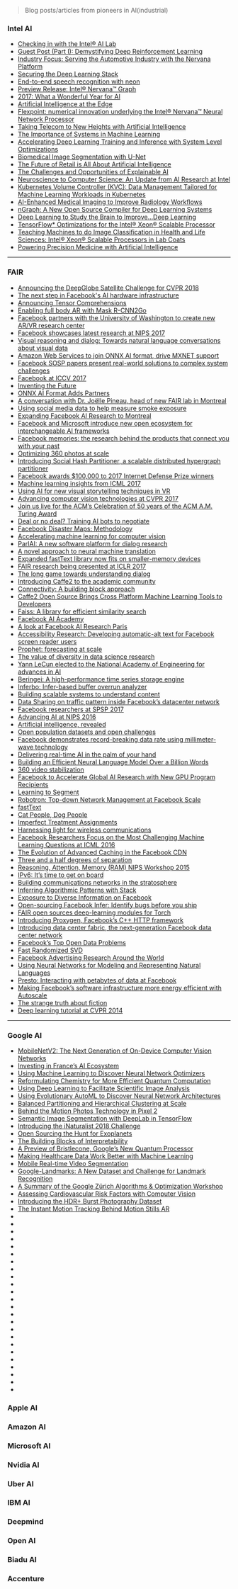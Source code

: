 


> Blog posts/articles from pioneers in AI(industrial)


### Intel AI

* [Checking in with the Intel® AI Lab](https://ai.intel.com/checking-in-with-the-intel-ai-lab/)
* [Guest Post (Part I): Demystifying Deep Reinforcement Learning](https://ai.intel.com/demystifying-deep-reinforcement-learning/)
* [Industry Focus: Serving the Automotive Industry with the Nervana Platform](https://ai.intel.com/industry-focus-serving-the-automotive-industry-with-the-nervana-platform/)
* [Securing the Deep Learning Stack](https://ai.intel.com/securing-deep-learning-stack/)
* [End-to-end speech recognition with neon](https://ai.intel.com/end-end-speech-recognition-neon/)
* [Preview Release: Intel® Nervana™ Graph](https://ai.intel.com/ngraph-preview-release/)
* [2017: What a Wonderful Year for AI](https://ai.intel.com/intel-ai-2017/)
* [Artificial Intelligence at the Edge](https://ai.intel.com/artificial-intelligence-at-the-edge/)
* [Flexpoint: numerical innovation underlying the Intel® Nervana™ Neural Network Processor](https://ai.intel.com/flexpoint-numerical-innovation-underlying-intel-nervana-neural-network-processor/)
* [Taking Telecom to New Heights with Artificial Intelligence](https://ai.intel.com/taking-telecom-new-heights-artificial-intelligence/)
* [The Importance of Systems in Machine Learning](https://ai.intel.com/systems-machine-learning/)
* [Accelerating Deep Learning Training and Inference with System Level Optimizations](https://ai.intel.com/accelerating-deep-learning-training-inference-system-level-optimizations/)
* [Biomedical Image Segmentation with U-Net](https://ai.intel.com/biomedical-image-segmentation-u-net/)
* [The Future of Retail is All About Artificial Intelligence](https://ai.intel.com/future-retail-artificial-intelligence/)
* [The Challenges and Opportunities of Explainable AI](https://ai.intel.com/the-challenges-and-opportunities-of-explainable-ai/)
* [Neuroscience to Computer Science: An Update from AI Research at Intel](https://ai.intel.com/neuroscience-to-computer-science-an-update-from-ai-research-at-intel/)
* [Kubernetes Volume Controller (KVC): Data Management Tailored for Machine Learning Workloads in Kubernetes](https://ai.intel.com/kubernetes-volume-controller-kvc-data-management-tailored-for-machine-learning-workloads-in-kubernetes/)
* [AI-Enhanced Medical Imaging to Improve Radiology Workflows](https://ai.intel.com/ai-enhanced-medical-imaging-to-improve-radiology-workflows/)
* [nGraph: A New Open Source Compiler for Deep Learning Systems](https://ai.intel.com/ngraph-a-new-open-source-compiler-for-deep-learning-systems/)
* [Deep Learning to Study the Brain to Improve...Deep Learning](https://ai.intel.com/deep-learning-study-brain-improve-deep-learning/)
* [TensorFlow* Optimizations for the Intel® Xeon® Scalable Processor](https://ai.intel.com/tensorflow-optimizations-intel-xeon-scalable-processor/)
* [Teaching Machines to do Image Classification in Health and Life Sciences: Intel® Xeon® Scalable Processors in Lab Coats](https://ai.intel.com/teaching-machines-image-classification-health-life-sciences-intel-xeon-scalable-processors-lab-coats/)
* [Powering Precision Medicine with Artificial Intelligence](https://ai.intel.com/powering-precision-medicine-artificial-intelligence/)


---------------------

### FAIR


* [Announcing the DeepGlobe Satellite Challenge for CVPR 2018](https://research.fb.com/announcing-the-deepglobe-satellite-challenge-for-cvpr-2018/)
* [The next step in Facebook's AI hardware infrastructure](https://code.facebook.com/posts/187912491817160/the-next-step-in-facebook-s-ai-hardware-infrastructure/)
* [Announcing Tensor Comprehensions](https://research.fb.com/announcing-tensor-comprehensions/)
* [Enabling full body AR with Mask R-CNN2Go](https://research.fb.com/enabling-full-body-ar-with-mask-r-cnn2go/)
* [Facebook partners with the University of Washington to create new AR/VR research center](https://research.fb.com/facebook-partners-with-the-university-of-washington-to-create-new-ar-vr-research-center/)
* [Facebook showcases latest research at NIPS 2017](https://research.fb.com/facebook-research-at-nips-2017/)
* [Visual reasoning and dialog: Towards natural language conversations about visual data](https://research.fb.com/visual-reasoning-and-dialog-towards-natural-language-conversations-about-visual-data/)
* [Amazon Web Services to join ONNX AI format, drive MXNET support](https://research.fb.com/amazon-to-join-onnx-ai-format-drive-mxnet-support/)
* [Facebook SOSP papers present real-world solutions to complex system challenges](https://research.fb.com/facebook-sosp-papers-present-real-world-solutions-to-complex-system-challenges/)
* [Facebook at ICCV 2017](https://research.fb.com/facebook-at-iccv-2017/)
* [Inventing the Future](https://www.oculus.com/blog/inventing-the-future/)
* [ONNX AI Format Adds Partners](https://research.fb.com/onnx-ai-format-adds-partners/)
* [A conversation with Dr. Joëlle Pineau, head of new FAIR lab in Montreal](https://research.fb.com/a-conversation-with-dr-joelle-pineau-head-of-new-fair-lab-in-montreal/)
* [Using social media data to help measure smoke exposure](https://research.fb.com/using-social-media-data-to-help-measure-smoke-exposure/)
* [Expanding Facebook AI Research to Montreal](https://newsroom.fb.com/news/2017/09/fair-montreal/)
* [Facebook and Microsoft introduce new open ecosystem for interchangeable AI frameworks](https://research.fb.com/facebook-and-microsoft-introduce-new-open-ecosystem-for-interchangeable-ai-frameworks/)
* [Facebook memories: the research behind the products that connect you with your past](https://research.fb.com/facebook-memories-the-research-behind-the-products-that-connect-you-with-your-past/)
* [Optimizing 360 photos at scale](https://code.facebook.com/posts/129055711052260/optimizing-360-photos-at-scale/)
* [Introducing Social Hash Partitioner, a scalable distributed hypergraph partitioner](https://research.fb.com/introducing-social-hash-partitioner-a-scalable-distributed-hypergraph-partitioner/)
* [Facebook awards $100,000 to 2017 Internet Defense Prize winners](https://research.fb.com/facebook-awards-100000-to-2017-internet-defense-prize-winners/)
* [Machine learning insights from ICML 2017](https://research.fb.com/sharing-new-machine-learning-advances-at-icml-2017/)
* [Using AI for new visual storytelling techniques in VR](https://code.facebook.com/posts/158223298060942/using-ai-for-new-visual-storytelling-techniques-in-vr/)
* [Advancing computer vision technologies at CVPR 2017](https://research.fb.com/advancing-computer-vision-technologies-at-cvpr-2017/)
* [Join us live for the ACM’s Celebration of 50 years of the ACM A.M. Turing Award](https://research.fb.com/turing50/)
* [Deal or no deal? Training AI bots to negotiate](https://code.facebook.com/posts/1686672014972296/deal-or-no-deal-training-ai-bots-to-negotiate/)
* [Facebook Disaster Maps: Methodology](https://research.fb.com/facebook-disaster-maps-methodology/)
* [Accelerating machine learning for computer vision](https://code.facebook.com/posts/260115687797006/accelerating-machine-learning-for-computer-vision/)
* [ParlAI: A new software platform for dialog research](https://code.facebook.com/posts/266433647155520/parlai-a-new-software-platform-for-dialog-research/)
* [A novel approach to neural machine translation](https://code.facebook.com/posts/1978007565818999/a-novel-approach-to-neural-machine-translation/)
* [Expanded fastText library now fits on smaller-memory devices](https://code.facebook.com/posts/162370720961195/expanded-fasttext-library-now-fits-on-smaller-memory-devices/)
* [FAIR research being presented at ICLR 2017](https://research.fb.com/fair-work-being-presented-at-iclr-2017/)
* [The long game towards understanding dialog](https://research.fb.com/the-long-game-towards-understanding-dialog/)
* [Introducing Caffe2 to the academic community](https://research.fb.com/introducing-caffe2-to-the-academic-community/)
* [Connectivity: A building block approach](https://code.facebook.com/posts/183097092210150)
* [Caffe2 Open Source Brings Cross Platform Machine Learning Tools to Developers](https://caffe2.ai/blog/2017/04/18/caffe2-open-source-announcement.html)
* [Faiss: A library for efficient similarity search](https://code.facebook.com/posts/1373769912645926/faiss-a-library-for-efficient-similarity-search/)
* [Facebook AI Academy](https://research.fb.com/facebook-ai-academy/)
* [A look at Facebook AI Research Paris](https://research.fb.com/a-look-at-facebook-ai-research-fair-paris/)
* [Accessibility Research: Developing automatic-alt text for Facebook screen reader users](https://research.fb.com/accessibility-research-developing-automatic-alt-text-for-facebook-screen-reader-users/)
* [Prophet: forecasting at scale](https://research.fb.com/prophet-forecasting-at-scale/)
* [The value of diversity in data science research](https://research.fb.com/the-value-of-diversity-in-data-science-research/)
* [Yann LeCun elected to the National Academy of Engineering for advances in AI](https://research.fb.com/yann-lecun-elected-to-the-national-academy-of-engineering-for-advances-in-ai/)
* [Beringei: A high-performance time series storage engine](https://code.facebook.com/posts/952820474848503/beringei-a-high-performance-time-series-storage-engine/)
* [Inferbo: Infer-based buffer overrun analyzer](https://research.fb.com/inferbo-infer-based-buffer-overrun-analyzer/)
* [Building scalable systems to understand content](https://code.facebook.com/posts/1259786714075766/building-scalable-systems-to-understand-content/)
* [Data Sharing on traffic pattern inside Facebook’s datacenter network](https://research.fb.com/data-sharing-on-traffic-pattern-inside-facebooks-datacenter-network/)
* [Facebook researchers at SPSP 2017](https://research.fb.com/facebook-researchers-at-spsp-2017/)
* [Advancing AI at NIPS 2016](https://research.fb.com/advancing-ai-at-nips-2016/)
* [Artificial intelligence, revealed](https://research.fb.com/artificial-intelligence-revealed/)
* [Open population datasets and open challenges](https://code.facebook.com/posts/596471193873876/open-population-datasets-and-open-challenges/)
* [Facebook demonstrates record-breaking data rate using millimeter-wave technology](https://research.fb.com/facebook-demonstrates-record-breaking-data-rate-using-millimeter-wave-technology/)
* [Delivering real-time AI in the palm of your hand](https://code.facebook.com/posts/196146247499076/delivering-real-time-ai-in-the-palm-of-your-hand/)
* [Building an Efficient Neural Language Model Over a Billion Words](https://research.fb.com/building-an-efficient-neural-language-model-over-a-billion-words/)
* [360 video stabilization](https://research.fb.com/360-video-stabilization-a-new-algorithm-for-smoother-360-video-viewing/)
* [Facebook to Accelerate Global AI Research with New GPU Program Recipients](https://research.fb.com/facebook-to-accelerate-global-ai-research-with-new-gpu-program-recipients/)
* [Learning to Segment](https://research.fb.com/learning-to-segment/)
* [Robotron: Top-down Network Management at Facebook Scale](https://research.fb.com/robotron-top-down-network-management-at-facebook-scale/)
* [fastText](https://research.fb.com/fasttext/)
* [Cat People, Dog People](https://research.fb.com/cat-people-dog-people/)
* [Imperfect Treatment Assignments](https://research.fb.com/imperfect-treatment-assignments/)
* [Harnessing light for wireless communications](https://research.fb.com/harnessing-light-for-wireless-communications/)
* [Facebook Researchers Focus on the Most Challenging Machine Learning Questions at ICML 2016](https://research.fb.com/facebook-researchers-focus-on-the-most-challenging-machine-learning-questions-at-icml-2016/)
* [The Evolution of Advanced Caching in the Facebook CDN](https://research.fb.com/the-evolution-of-advanced-caching-in-the-facebook-cdn/)
* [Three and a half degrees of separation](https://research.fb.com/three-and-a-half-degrees-of-separation/)
* [Reasoning, Attention, Memory (RAM) NIPS Workshop 2015](https://research.fb.com/reasoning-attention-memory-ram-nips-workshop-2015/)
* [IPv6: It’s time to get on board](https://research.fb.com/ipv6-its-time-to-get-on-board/)
* [Building communications networks in the stratosphere](https://research.fb.com/building-communications-networks-in-the-stratosphere/)
* [Inferring Algorithmic Patterns with Stack](https://research.fb.com/inferring-algorithmic-patterns-with-stack/)
* [Exposure to Diverse Information on Facebook](https://research.fb.com/exposure-to-diverse-information-on-facebook-2/)
* [Open-sourcing Facebook Infer: Identify bugs before you ship](https://research.fb.com/open-sourcing-facebook-infer-identify-bugs-before-you-ship/)
* [FAIR open sources deep-learning modules for Torch](https://research.fb.com/fair-open-sources-deep-learning-modules-for-torch/)
* [Introducing Proxygen, Facebook’s C++ HTTP framework](https://research.fb.com/introducing-proxygen-facebooks-c-http-framework/)
* [Introducing data center fabric, the next-generation Facebook data center network](https://research.fb.com/introducing-data-center-fabric-the-next-generation-facebook-data-center-network/)
* [Facebook’s Top Open Data Problems](https://research.fb.com/facebook-s-top-open-data-problems/)
* [Fast Randomized SVD](https://research.fb.com/fast-randomized-svd/)
* [Facebook Advertising Research Around the World](https://research.fb.com/facebook-advertising-research-around-the-world/)
* [Using Neural Networks for Modeling and Representing Natural Languages](https://research.fb.com/using-neural-networks-for-modeling-and-representing-natural-languages/)
* [Presto: Interacting with petabytes of data at Facebook](https://research.fb.com/presto-interacting-with-petabytes-of-data-at-facebook/)
* [Making Facebook’s software infrastructure more energy efficient with Autoscale](https://research.fb.com/making-facebooks-software-infrastructure-more-energy-efficient-with-autoscale/)
* [The strange truth about fiction](https://research.fb.com/the-strange-truth-about-fiction/)
* [Deep learning tutorial at CVPR 2014](https://research.fb.com/deep-learning-tutorial-at-cvpr-2014/)

----------------------------

### Google AI

* [MobileNetV2: The Next Generation of On-Device Computer Vision Networks](https://research.googleblog.com/2018/04/mobilenetv2-next-generation-of-on.html)
* [Investing in France’s AI Ecosystem](https://research.googleblog.com/2018/03/investing-in-frances-ai-ecosystem.html)
* [Using Machine Learning to Discover Neural Network Optimizers](https://research.googleblog.com/2018/03/using-machine-learning-to-discover.html)
* [Reformulating Chemistry for More Efficient Quantum Computation](https://research.googleblog.com/2018/03/reformulating-chemistry-for-more.html)
* [Using Deep Learning to Facilitate Scientific Image Analysis](https://research.googleblog.com/2018/03/using-deep-learning-to-facilitate.html)
* [Using Evolutionary AutoML to Discover Neural Network Architectures](https://research.googleblog.com/2018/03/using-evolutionary-automl-to-discover.html)
* [Balanced Partitioning and Hierarchical Clustering at Scale](https://research.googleblog.com/2018/03/balanced-partitioning-and-hierarchical.html)
* [Behind the Motion Photos Technology in Pixel 2](https://research.googleblog.com/2018/03/behind-motion-photos-technology-in.html)
* [Semantic Image Segmentation with DeepLab in TensorFlow](https://research.googleblog.com/2018/03/semantic-image-segmentation-with.html)
* [Introducing the iNaturalist 2018 Challenge](https://research.googleblog.com/2018/03/introducing-inaturalist-2018-challenge.html)
* [Open Sourcing the Hunt for Exoplanets](https://research.googleblog.com/2018/03/open-sourcing-hunt-for-exoplanets.html)
* [The Building Blocks of Interpretability](https://research.googleblog.com/2018/03/the-building-blocks-of-interpretability.html)
* [A Preview of Bristlecone, Google’s New Quantum Processor](https://research.googleblog.com/2018/03/a-preview-of-bristlecone-googles-new.html)
* [Making Healthcare Data Work Better with Machine Learning](https://research.googleblog.com/2018/03/making-healthcare-data-work-better-with.html)
* [Mobile Real-time Video Segmentation](https://research.googleblog.com/2018/03/mobile-real-time-video-segmentation.html)
* [Google-Landmarks: A New Dataset and Challenge for Landmark Recognition](https://research.googleblog.com/2018/03/google-landmarks-new-dataset-and.html)
* [A Summary of the Google Zürich Algorithms & Optimization Workshop](https://research.googleblog.com/2018/02/a-summary-of-google-zurich-algorithms.html)
* [Assessing Cardiovascular Risk Factors with Computer Vision](https://research.googleblog.com/2018/02/assessing-cardiovascular-risk-factors.html)
* [Introducing the HDR+ Burst Photography Dataset](https://research.googleblog.com/2018/02/introducing-hdr-burst-photography.html)
* [The Instant Motion Tracking Behind Motion Stills AR](https://research.googleblog.com/2018/02/the-instant-motion-tracking-behind.html)
* []()
* []()
* []()
* []()
* []()
* []()
* []()
* []()
* []()
* []()
* []()
* []()
* []()
* []()
* []()
* []()
* []()
* []()
* []()
* []()
* []()
* []()
* []()
* []()




### Apple AI


### Amazon AI


### Microsoft AI


### Nvidia AI


### Uber AI

### IBM AI

### Deepmind


### Open AI



### Biadu AI


### Accenture
